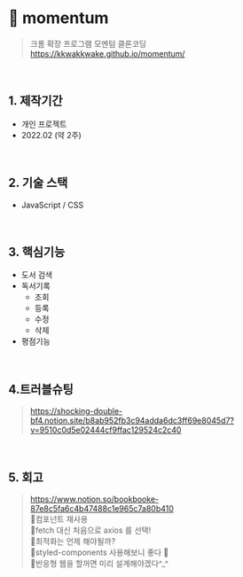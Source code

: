 # 🦄 momentum
> 크롬 확장 프로그램 모멘텀 클론코딩   
> https://kkwakkwake.github.io/momentum/

</br>

## 1. 제작기간
* 개인 프로젝트
* 2022.02 (약 2주)

</br>

## 2. 기술 스택
* JavaScript / CSS

</br>

## 3. 핵심기능
* 도서 검색
* 독서기록
  * 조회
  * 등록
  * 수정
  * 삭제
* 평점기능

</br>

## 4.트러블슈팅
> https://shocking-double-bf4.notion.site/b8ab952fb3c94adda6dc3ff69e8045d7?v=9510c0d5e02444cf9ffac129524c2c40   


</br>

## 5. 회고
> https://www.notion.so/bookbooke-87e8c5fa6c4b47488c1e965c7a80b410   
> 🔎컴포넌트 재사용   
> 🔎fetch 대신 처음으로 axios 를 선택!    
> 🔎최적화는 언제 해야될까?   
> 🔎styled-components 사용해보니 좋다 🤭   
> 🔎반응형 웹을 할꺼면 미리 설계해야겠다^_^   

</br>
